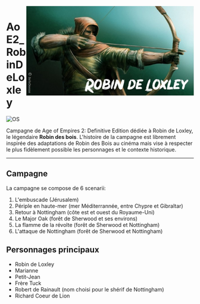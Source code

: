 <img src="thumbnail.jpg" align="right" width="450" />

# AoE2_RobinDeLoxley

![OS](https://img.shields.io/badge/OS-Windows%2010.1-blue)

Campagne de Age of Empires 2: Definitive Edition dédiée à Robin de Loxley, le légendaire **Robin des bois**. L'histoire de la campagne est librement inspirée des adaptations de Robin des Bois au cinéma mais vise à respecter le plus fidèlement possible les personnages et le contexte historique.

---

## Campagne

La campagne se compose de 6 scenarii:
 1) L'embuscade (Jérusalem)
 2) Périple en haute-mer (mer Méditerrannée, entre Chypre et Gibraltar)
 3) Retour à Nottingham (côte est et ouest du Royaume-Uni)
 4) Le Major Oak (forêt de Sherwood et ses environs)
 5) La flamme de la révolte (forêt de Sherwood et Nottingham)
 6) L'attaque de Nottingham (forêt de Sherwood et Nottingham)

## Personnages principaux

 * Robin de Loxley
 * Marianne
 * Petit-Jean
 * Frère Tuck
 * Robert de Rainault (nom choisi pour le shérif de Nottingham)
 * Richard Coeur de Lion
